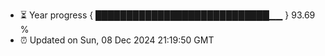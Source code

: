 - ⏳ Year progress { ████████████████████████████▁▁ } 93.69 %
- ⏰ Updated on Sun, 08 Dec 2024 21:19:50 GMT

